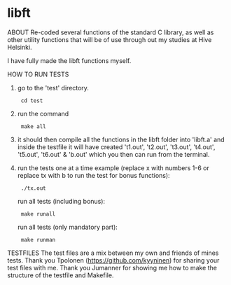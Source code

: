 # libft

ABOUT
Re-coded several functions of the standard C library, as well as other utility functions that will be of use through out my studies at Hive Helsinki.

I have fully made the libft functions myself.


HOW TO RUN TESTS
1. go to the 'test' directory.

		cd test

2. run the command

		make all

3. it should then compile all the functions in the libft folder into 'libft.a' and inside the testfile it will have created 't1.out', 't2.out', 't3.out', 't4.out', 't5.out', 't6.out' & 'b.out' which you then can run from the terminal.

4. run the tests one at a time example (replace x with numbers 1-6 or replace tx with b to run the test for bonus functions):

		./tx.out

   run all tests (including bonus):

		make runall

   run all tests (only mandatory part):

		make runman


TESTFILES
The test files are a mix between my own and friends of mines tests. Thank you Tpolonen (https://github.com/kyyninen) for sharing your test files with me. Thank you Jumanner for showing me how to make the structure of the testfile and Makefile.
